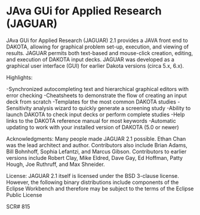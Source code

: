 # JAva GUi for Applied Research (JAGUAR)

JAva GUi for Applied Research (JAGUAR) 2.1 provides a JAVA front end to DAKOTA, allowing for graphical problem set-up, execution, and viewing of results.  JAGUAR permits both text-based and mouse-click creation, editing, and execution of DAKOTA input decks. JAGUAR was developed as a graphical user interface (GUI) for earlier Dakota versions (circa 5.x, 6.x). 

Highlights:

-Synchronized autocompleting text and hierarchical graphical editors with error checking
-Cheatsheets to demonstrate the flow of creating an input deck from scratch
-Templates for the most common DAKOTA studies
-Sensitivity analysis wizard to quickly generate a screening study
-Ability to launch DAKOTA to check input decks or perform complete studies
-Help links to the DAKOTA reference manual for most keywords
-Automatic updating to work with your installed version of DAKOTA (5.0 or newer)

Acknowledgments: Many people made JAGUAR 2.1 possible.  Ethan Chan was the lead architect and author. Contributors also include Brian Adams, Bill Bohnhoff, Sophia Lefantzi, and Marcus Gibson. Contributors to earlier versions include Robert Clay, Mike Eldred, Dave Gay, Ed Hoffman, Patty Hough, Joe Ruthruff, and Max Shneider.

License: JAGUAR 2.1 itself is licensed under the BSD 3-clause license. However, the following binary distributions include components of the Eclipse Workbench and therefore may be subject to the terms of the Eclipse Public License

SCR# 815
